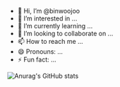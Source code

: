 - 👋 Hi, I’m @binwoojoo
- 👀 I’m interested in ...
- 🌱 I’m currently learning ...
- 💞️ I’m looking to collaborate on ...
- 📫 How to reach me ...
- 😄 Pronouns: ...
- ⚡ Fun fact: ...
  
![Anurag's GitHub stats](https://github-readme-stats.vercel.app/api?username=binwoojoo&show_icons=true&theme=radical)
<!---
binwoojoo/binwoojoo is a ✨ special ✨ repository because its `README.md` (this file) appears on your GitHub profile.
You can click the Preview link to take a look at your changes.
--->
